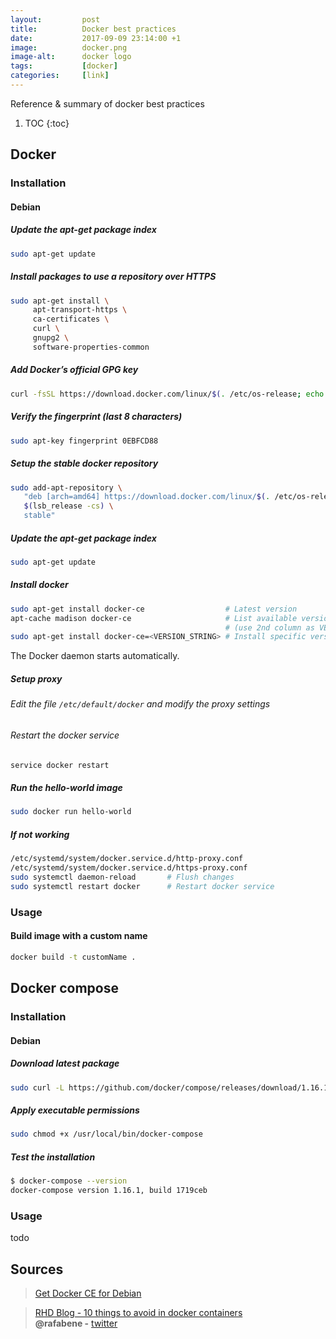 ```yaml
---
layout:         post
title:          Docker best practices
date:           2017-09-09 23:14:00 +1
image:          docker.png
image-alt:      docker logo
tags:           [docker]
categories:     [link]
---
```


Reference & summary of docker best practices

<!-- more -->

1. TOC
{:toc}

## Docker
### Installation
#### Debian
##### Update the apt-get package index
```sh
sudo apt-get update
```

##### Install packages to use a repository over HTTPS
```sh
sudo apt-get install \
     apt-transport-https \
     ca-certificates \
     curl \
     gnupg2 \
     software-properties-common
```

##### Add Docker’s official GPG key
```sh
curl -fsSL https://download.docker.com/linux/$(. /etc/os-release; echo "$ID")/gpg | sudo apt-key add -
```

##### Verify the fingerprint (last 8 characters)
```sh
sudo apt-key fingerprint 0EBFCD88
```

##### Setup the stable docker repository
```sh
sudo add-apt-repository \
   "deb [arch=amd64] https://download.docker.com/linux/$(. /etc/os-release; echo "$ID") \
   $(lsb_release -cs) \
   stable"
```

##### Update the apt-get package index
```sh
sudo apt-get update
```

##### Install docker
```sh
sudo apt-get install docker-ce                  # Latest version
apt-cache madison docker-ce                     # List available versions
                                                # (use 2nd column as VERSION_STRING)
sudo apt-get install docker-ce=<VERSION_STRING> # Install specific version.
```
The Docker daemon starts automatically.

##### Setup proxy
###### Edit the file `/etc/default/docker` and modify the proxy settings
###### Restart the docker service
```sh
service docker restart
```

##### Run the hello-world image
```sh
sudo docker run hello-world
```

##### If not working
```sh
/etc/systemd/system/docker.service.d/http-proxy.conf
/etc/systemd/system/docker.service.d/https-proxy.conf
sudo systemctl daemon-reload       # Flush changes
sudo systemctl restart docker      # Restart docker service
```

### Usage
#### Build image with a custom name
```sh
docker build -t customName .
```


## Docker compose
### Installation
#### Debian
##### Download latest package
```sh
sudo curl -L https://github.com/docker/compose/releases/download/1.16.1/docker-compose-`uname -s`-`uname -m` -o /usr/local/bin/docker-compose
```

##### Apply executable permissions
```sh
sudo chmod +x /usr/local/bin/docker-compose
```

##### Test the installation
```sh
$ docker-compose --version
docker-compose version 1.16.1, build 1719ceb
```

### Usage
todo

## Sources
> [Get Docker CE for Debian](https://docs.docker.com/engine/installation/linux/docker-ce/debian/#install-using-the-repository)

> [RHD Blog - 10 things to avoid in docker containers](https://developers.redhat.com/blog/2016/02/24/10-things-to-avoid-in-docker-containers/)  
> **@rafabene -** [twitter](https://www.twitter.com/rafabene)

